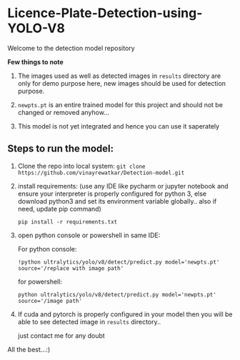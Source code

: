 # Licence-Plate-Detection-using-YOLO-V8

Welcome to the detection model repository

**Few things to note**

1. The images used as well as detected images in ``results`` directory are only for demo purpose here, new images should be used for detection purpose.

2. ``newpts.pt`` is an entire trained model for this project and should not be changed or removed anyhow...

3. This model is not yet integrated and hence you can use it saperately



## **Steps to run the model:** 

1. Clone the repo into local system: ``git clone https://github.com/vinayrewatkar/Detection-model.git``

2. install requirements: (use any IDE like pycharm or jupyter notebook and ensure your interpreter is properly configured for python 3, else download python3 and set its environment variable globally.. also if need, update pip command)

   ``pip install -r requirements.txt``

3. open python console or powershell in same IDE:

   For python console:

   ``!python ultralytics/yolo/v8/detect/predict.py model='newpts.pt' source='/replace with image path'``

   for powershell:

   ``python ultralytics/yolo/v8/detect/predict.py model='newpts.pt' source='/image path'``

4. If cuda and pytorch is properly configured in your model then you will be able to see detected image in ``results`` directory..

   just contact me for any doubt

All the best...:)

